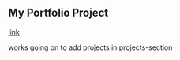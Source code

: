 My Portfolio Project 
--
[link](https://my-portfolio-mu-jade-48.vercel.app/)

works going on to add projects in projects-section
